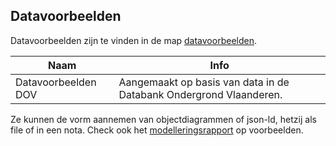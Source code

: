## Datavoorbeelden

Datavoorbeelden zijn te vinden in de map [datavoorbeelden](https://github.com/Informatievlaanderen/OSLOthema-bodemEnOndergrond/tree/master/resources/datavoorbeelden).

|Naam|Info|
|---|---|
|Datavoorbeelden DOV|Aangemaakt op basis van data in de Databank Ondergrond Vlaanderen.|

Ze kunnen de vorm aannemen van objectdiagrammen of json-ld, hetzij als file of in een nota.
Check ook het [modelleringsrapport](https://github.com/Informatievlaanderen/OSLOthema-bodemEnOndergrond/blob/master/resources/Modellering%20BodemEnOndergrond.pdf) op voorbeelden.
